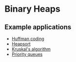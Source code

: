 # Binary Heaps

## Example applications

- [Huffman coding](../../../algorithms/greedy/huffman/huffman.c)
- [Heapsort](../../../algorithms/sorting/heap-sort/heapsort.c)
- [Kruskal's algorithm](../../../algorithms/graphs/MST-kruskal/kruskal.c)
- [Priority queues](../../../datastructures/pqueues/bpqueue.h)
